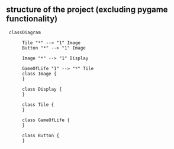 ## structure of the project (excluding pygame functionality)
```mermaid
 classDiagram
 
      Tile "*" --> "1" Image
      Button "*" --> "1" Image
      
      Image "*" --> "1" Display
      
      GameOfLife "1" --> "*" Tile
      class Image {
      }
      
      class Display {
      }
      
      class Tile {
      }
      
      class GameOfLife {
      }
      
      class Button {
      }
```
